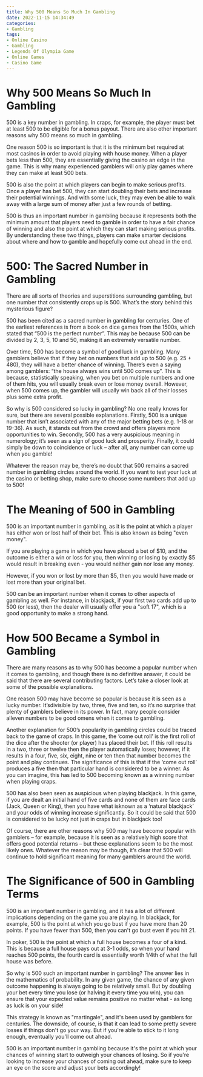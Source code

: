 ```yaml
---
title: Why 500 Means So Much In Gambling
date: 2022-11-15 14:34:49
categories:
- Gambling
tags:
- Online Casino
- Gambling
- Legends Of Olympia Game
- Online Games
- Casino Game
---
```



#  Why 500 Means So Much In Gambling

500 is a key number in gambling. In craps, for example, the player must bet at least 500 to be eligible for a bonus payout. There are also other important reasons why 500 means so much in gambling.

One reason 500 is so important is that it is the minimum bet required at most casinos in order to avoid playing with house money. When a player bets less than 500, they are essentially giving the casino an edge in the game. This is why many experienced gamblers will only play games where they can make at least 500 bets.

500 is also the point at which players can begin to make serious profits. Once a player has bet 500, they can start doubling their bets and increase their potential winnings. And with some luck, they may even be able to walk away with a large sum of money after just a few rounds of betting.

500 is thus an important number in gambling because it represents both the minimum amount that players need to gamble in order to have a fair chance of winning and also the point at which they can start making serious profits. By understanding these two things, players can make smarter decisions about where and how to gamble and hopefully come out ahead in the end.

#  500: The Sacred Number in Gambling

There are all sorts of theories and superstitions surrounding gambling, but one number that consistently crops up is 500. What’s the story behind this mysterious figure?

500 has been cited as a sacred number in gambling for centuries. One of the earliest references is from a book on dice games from the 1500s, which stated that “500 is the perfect number”. This may be because 500 can be divided by 2, 3, 5, 10 and 50, making it an extremely versatile number.

Over time, 500 has become a symbol of good luck in gambling. Many gamblers believe that if they bet on numbers that add up to 500 (e.g. 25 + 480), they will have a better chance of winning. There’s even a saying among gamblers: “the house always wins until 500 comes up”. This is because, statistically speaking, when you bet on multiple numbers and one of them hits, you will usually break even or lose money overall. However, when 500 comes up, the gambler will usually win back all of their losses plus some extra profit.

So why is 500 considered so lucky in gambling? No one really knows for sure, but there are several possible explanations. Firstly, 500 is a unique number that isn’t associated with any of the major betting bets (e.g. 1-18 or 19-36). As such, it stands out from the crowd and offers players more opportunities to win. Secondly, 500 has a very auspicious meaning in numerology; it’s seen as a sign of good luck and prosperity. Finally, it could simply be down to coincidence or luck – after all, any number can come up when you gamble!

Whatever the reason may be, there’s no doubt that 500 remains a sacred number in gambling circles around the world. If you want to test your luck at the casino or betting shop, make sure to choose some numbers that add up to 500!

#  The Meaning of 500 in Gambling

500 is an important number in gambling, as it is the point at which a player has either won or lost half of their bet. This is also known as being "even money".

If you are playing a game in which you have placed a bet of $10, and the outcome is either a win or loss for you, then winning or losing by exactly $5 would result in breaking even - you would neither gain nor lose any money.

However, if you won or lost by more than $5, then you would have made or lost more than your original bet.

 500 can be an important number when it comes to other aspects of gambling as well. For instance, in blackjack, if your first two cards add up to 500 (or less), then the dealer will usually offer you a "soft 17", which is a good opportunity to make a strong hand.

#  How 500 Became a Symbol in Gambling

There are many reasons as to why 500 has become a popular number when it comes to gambling, and though there is no definitive answer, it could be said that there are several contributing factors. Let’s take a closer look at some of the possible explanations.

One reason 500 may have become so popular is because it is seen as a lucky number. It’sdivisible by two, three, five and ten, so it’s no surprise that plenty of gamblers believe in its power. In fact, many people consider alleven numbers to be good omens when it comes to gambling.

Another explanation for 500’s popularity in gambling circles could be traced back to the game of craps. In this game, the ‘come out roll’ is the first roll of the dice after the shooter (or player) has placed their bet. If this roll results in a two, three or twelve then the player automatically loses; however, if it results in a four, five, six, eight, nine or ten then that number becomes the point and play continues. The significance of this is that if the ‘come out roll’ produces a five then that particular hand is considered to be a winner. As you can imagine, this has led to 500 becoming known as a winning number when playing craps.

500 has also been seen as auspicious when playing blackjack. In this game, if you are dealt an initial hand of five cards and none of them are face cards (Jack, Queen or King), then you have what isknown as a ‘natural blackjack’ and your odds of winning increase significantly. So it could be said that 500 is considered to be lucky not just in craps but in blackjack too!

Of course, there are other reasons why 500 may have become popular with gamblers – for example, because it is seen as a relatively high score that offers good potential returns – but these explanations seem to be the most likely ones. Whatever the reason may be though, it’s clear that 500 will continue to hold significant meaning for many gamblers around the world.

#  The Significance of 500 in Gambling Terms

500 is an important number in gambling, and it has a lot of different implications depending on the game you are playing. In blackjack, for example, 500 is the point at which you go bust if you have more than 20 points. If you have fewer than 500, then you can't go bust even if you hit 21. 

In poker, 500 is the point at which a full house becomes a four of a kind. This is because a full house pays out at 3-1 odds, so when your hand reaches 500 points, the fourth card is essentially worth 1/4th of what the full house was before. 

So why is 500 such an important number in gambling? The answer lies in the mathematics of probability. In any given game, the chance of any given outcome happening is always going to be relatively small. But by doubling your bet every time you lose (or halving it every time you win), you can ensure that your expected value remains positive no matter what - as long as luck is on your side! 

This strategy is known as "martingale", and it's been used by gamblers for centuries. The downside, of course, is that it can lead to some pretty severe losses if things don't go your way. But if you're able to stick to it long enough, eventually you'll come out ahead. 

500 is an important number in gambling because it's the point at which your chances of winning start to outweigh your chances of losing. So if you're looking to increase your chances of coming out ahead, make sure to keep an eye on the score and adjust your bets accordingly!